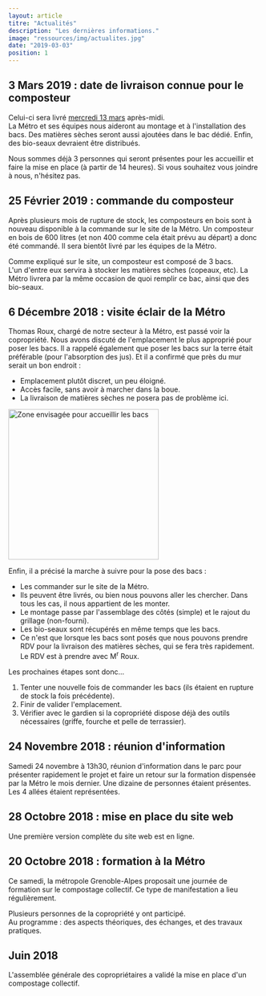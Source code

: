 ```yaml
---
layout: article
titre: "Actualités"
description: "Les dernières informations."
image: "ressources/img/actualites.jpg"
date: "2019-03-03"
position: 1
---
```


## 3 Mars 2019 : date de livraison connue pour le composteur

Celui-ci sera livré <u>mercredi 13 mars</u> après-midi.  
La Métro et ses équipes nous aideront au montage et à l'installation des bacs. Des matières sèches seront aussi
ajoutées dans le bac dédié. Enfin, des bio-seaux devraient être distribués.

Nous sommes déjà 3 personnes qui seront présentes pour les accueillir et faire la mise en place (à partir de 14 heures).
Si vous souhaitez vous joindre à nous, n'hésitez pas.

## 25 Février 2019 : commande du composteur

Après plusieurs mois de rupture de stock, les composteurs en bois sont à nouveau disponible à la commande sur le site
de la Métro. Un composteur en bois de 600 litres (et non 400 comme cela était prévu au départ) a donc été commandé. Il sera
bientôt livré par les équipes de la Métro.

Comme expliqué sur le site, un composteur est composé de 3 bacs.  
L'un d'entre eux servira à stocker les matières sèches (copeaux, etc). La Métro livrera par la même occasion
de quoi remplir ce bac, ainsi que des bio-seaux.

## 6 Décembre 2018 : visite éclair de la Métro

Thomas Roux, chargé de notre secteur à la Métro, est passé voir la copropriété. Nous avons discuté de l'emplacement le plus approprié pour poser les bacs. Il a rappelé également que poser les bacs sur la terre était préférable (pour l'absorption des jus). Et il a confirmé que près du mur serait un bon endroit :

* Emplacement plutôt discret, un peu éloigné.
* Accès facile, sans avoir à marcher dans la boue.
* La livraison de matières sèches ne posera pas de problème ici.

<a href="{{ site.url }}/ressources/img/actus/emplacement_prevus_06_12_2018.jpg">
	<img src="{{ site.url }}/ressources/img/actus/emplacement_prevus_06_12_2018.jpg" alt="Zone envisagée pour accueillir les bacs" style="width: 300px" />
</a>

Enfin, il a précisé la marche à suivre pour la pose des bacs :

* Les commander sur le site de la Métro.
* Ils peuvent être livrés, ou bien nous pouvons aller les chercher. Dans tous les cas, il nous appartient de les monter.
* Le montage passe par l'assemblage des côtés (simple) et le rajout du grillage (non-fourni).
* Les bio-seaux sont récupérés en même temps que les bacs.
* Ce n'est que lorsque les bacs sont posés que nous pouvons prendre RDV pour la livraison des matières sèches, qui se fera très rapidement. Le RDV est à prendre avec M<sup>r</sup> Roux.

Les prochaines étapes sont donc...

1. Tenter une nouvelle fois de commander les bacs (ils étaient en rupture de stock la fois précédente).
2. Finir de valider l'emplacement.
3. Vérifier avec le gardien si la copropriété dispose déjà des outils nécessaires (griffe, fourche et pelle de terrassier).

## 24 Novembre 2018 : réunion d'information

Samedi 24 novembre à 13h30, réunion d'information dans le parc pour présenter rapidement le projet et faire un retour sur la formation dispensée par la Métro le mois dernier. Une dizaine de personnes étaient présentes. Les 4 allées étaient représentées.

## 28 Octobre 2018 : mise en place du site web

Une première version complète du site web est en ligne.

## 20 Octobre 2018 : formation à la Métro

Ce samedi, la métropole Grenoble-Alpes proposait une journée de formation
sur le compostage collectif. Ce type de manifestation a lieu régulièrement.

Plusieurs personnes de la copropriété y ont participé.  
Au programme : des aspects théoriques, des échanges, et des travaux pratiques.

## Juin 2018

L'assemblée générale des copropriétaires a validé la mise en place d'un compostage collectif.
